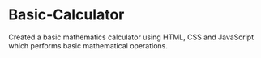 # Basic-Calculator
Created a basic mathematics calculator using HTML, CSS and JavaScript which performs basic mathematical operations.
